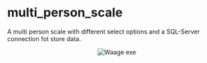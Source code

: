 # multi_person_scale
A multi person scale with different select options and a SQL-Server connection fot store data.
<p align="center">
    <a target="blank"><img src="C:\Users\Philipp\Documents\informatik\dev\csharp\waage.png"
            alt="Waage exe" /></a>



